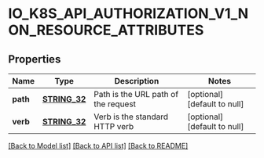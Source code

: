# IO_K8S_API_AUTHORIZATION_V1_NON_RESOURCE_ATTRIBUTES

## Properties
Name | Type | Description | Notes
------------ | ------------- | ------------- | -------------
**path** | [**STRING_32**](STRING_32.md) | Path is the URL path of the request | [optional] [default to null]
**verb** | [**STRING_32**](STRING_32.md) | Verb is the standard HTTP verb | [optional] [default to null]

[[Back to Model list]](../README.md#documentation-for-models) [[Back to API list]](../README.md#documentation-for-api-endpoints) [[Back to README]](../README.md)


